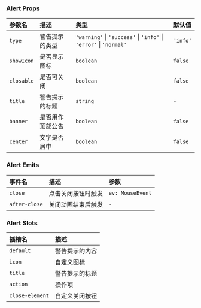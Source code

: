 ### Alert Props

| 参数名 | 描述 | 类型 | 默认值 |
| :--- | :--- | :--- | :--- |
| `type` | 警告提示的类型 | `'warning'` \| `'success'` \| `'info'` \| `'error'` \| `'normal'` | `'info'` |
| `showIcon` | 是否显示图标 | `boolean` | `false` |
| `closable` | 是否可关闭 | `boolean` | `false` |
| `title` | 警告提示的标题 | `string` | `-` |
| `banner` | 是否用作顶部公告 | `boolean` | `false` |
| `center` | 文字是否居中 | `boolean` | `false` |

### Alert Emits

| 事件名 | 描述 | 参数 |
| :--- | :--- | :--- |
| `close` | 点击关闭按钮时触发 | `ev: MouseEvent` |
| `after-close` | 关闭动画结束后触发 | `-` |

### Alert Slots

| 插槽名 | 描述 |
| :--- | :--- |
| `default` | 警告提示的内容 |
| `icon` | 自定义图标 |
| `title` | 警告提示的标题 |
| `action` | 操作项 |
| `close-element` | 自定义关闭按钮 |